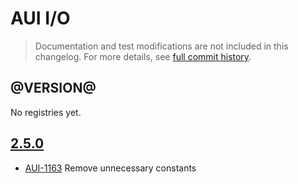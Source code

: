 # AUI I/O

> Documentation and test modifications are not included in this changelog. For more details, see [full commit history](https://github.com/liferay/alloy-ui/commits/master/src/aui-io).

## @VERSION@

No registries yet.

## [2.5.0](https://github.com/liferay/alloy-ui/releases/tag/2.5.0)

* [AUI-1163](https://issues.liferay.com/browse/AUI-1163) Remove unnecessary constants
